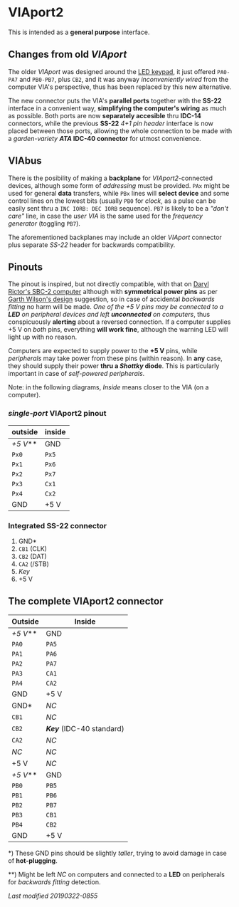 # VIAport2

This is intended as a **general purpose** interface.

## Changes from old _VIAport_

The older _VIAport_ was designed around the
[LED keypad](../../OS/drivers/drv_led.s), it just offered `PA0-PA7` and
`PB0-PB7`, plus `CB2`, and it was anyway _inconveniently wired_ from the
computer VIA's perspective, thus has been replaced by this new alternative.

The new connector puts the VIA's **parallel ports** together with the
**SS-22** interface in a convenient way, **simplifying the computer's
wiring** as much as possible. Both ports are now **separately accesible**
thru **IDC-14** connectors, while the previous **SS-22** _4+1 pin header_
interface is now placed between those ports, allowing the whole connection
to be made with a _garden-variety_ **_ATA_ IDC-40 connector** for utmost
convenience.

## VIAbus

There is the posibility of making a **backplane** for _VIAport2_-connected
devices, although some form of _addressing_ must be provided. `PAx` might be
used for general **data** transfers, while `PBx` lines will **select device**
and some control lines on the lowest bits (usually `PB0` for _clock_, as a
pulse can be easily sent thru a `INC IORB: DEC IORB` sequence). `PB7` is
likely to be a _"don't care"_ line, in case the _user VIA_ is the same used
for the _frequency generator_ (toggling `PB7`).

The aforementioned backplanes may include an older _VIAport_ connector plus
separate _SS-22_ header for backwards compatibility.

## Pinouts

The pinout is inspired, but not directly compatible, with that on
[Daryl Rictor's SBC-2 computer](http://sbc.rictor.org/info2.html)
although with **symmetrical power pins** as per
[Garth Wilson's design](http://wilsonminesco.com/6502primer/potpourri.html)
suggestion, so in case of accidental _backwards fitting_ no harm will be made.
_One of the +5 V pins may be connected to a **LED** on peripheral devices and
left **unconnected** on computers_, thus conspicuously **alerting** about a
reversed connection. If a computer supplies +5 V on _both_ pins, everything
**will work fine**, although the warning LED will light up with no reason.

Computers are expected to supply power to the **+5 V** pins, while
_peripherals_ may take power from these pins (within reason). In **any**
case, they should supply their power **thru a _Shottky_ diode**. This is
particularly important in case of _self-powered peripherals_.

Note: in the following diagrams, _Inside_ means closer to the VIA
(on a computer).

### _single-port_ VIAport2 pinout

outside | inside
------- | ------
_+5 V_\*\* | GND
`Px0` | `Px5`
`Px1` | `Px6`
`Px2` | `Px7`
`Px3` | `Cx1`
`Px4` | `Cx2` 
GND | +5 V

### Integrated SS-22 connector

1) GND\*
1) `CB1` (CLK)
1) `CB2` (DAT)
1) `CA2` (/STB)
1) _Key_
1) +5 V

## The complete VIAport2 connector

Outside | Inside
------- | ------
_+5 V_\*\* | GND
`PA0` | `PA5`
`PA1` | `PA6`
`PA2` | `PA7`
`PA3` | `CA1`
`PA4` | `CA2` 
GND | +5 V
GND\* | _NC_
`CB1` | _NC_ 
`CB2` | **_Key_** (IDC-40 standard)
`CA2` | _NC_ 
_NC_ | _NC_
+5 V | _NC_
_+5 V_\*\* | GND
`PB0` | `PB5`
`PB1` | `PB6`
`PB2` | `PB7`
`PB3` | `CB1`
`PB4` | `CB2` 
GND | +5 V

\*) These GND pins should be slightly _taller_, trying to avoid damage
in case of **hot-plugging**.

\*\*) Might be left _NC_ on computers and connected to a **LED** on peripherals
for _backwards fitting_ detection.

_Last modified 20190322-0855_
